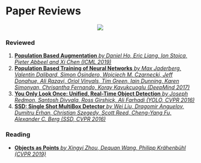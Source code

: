 # Paper Reviews
<p align="center">
    <img src="https://drive.google.com/uc?export=view&id=1DVP9gEqobs4AOGs8DJW8nKyID4oK914w" style="max-width:60%;"/>
</p>

### Reviewed

1. [**Population Based Augmentation** *by Daniel Ho, Eric Liang, Ion Stoica, Pieter Abbeel and Xi Chen (ICML 2019)*](https://www.slideshare.net/DADAJONJURAKUZIEV/population-based-augmentation-178203557)
2. [**Population Based Training of Neural Networks** *by Max Jaderberg, Valentin Dalibard, Simon Osindero, Wojciech M. Czarnecki, Jeff Donahue, Ali Razavi, Oriol Vinyals, Tim Green, Iain Dunning, Karen Simonyan, Chrisantha Fernando, Koray Kavukcuoglu (DeepMind 2017)*](https://www.slideshare.net/DADAJONJURAKUZIEV/population-based-training-of-neural-networks)
3. [**You Only Look Once: Unified, Real-Time Object Detection** *by Joseph Redmon, Santosh Divvala, Ross Girshick, Ali Farhadi (YOLO, CVPR 2016)*](https://www.slideshare.net/DADAJONJURAKUZIEV/you-only-look-once-unified-realtime-object-detection-180981599)
4. [**SSD: Single Shot MultiBox Detector** *by Wei Liu, Dragomir Anguelov, Dumitru Erhan, Christian Szegedy, Scott Reed, Cheng-Yang Fu, Alexander C. Berg (SSD, CVPR 2016)*](https://docs.google.com/presentation/d/1rtfeV_VmdGdZD5ObVVpPDPIODSDxKnFSU0bsN_rgZXc/pub?start=false&loop=false&delayms=3000&slide=id.g179f601b72_0_51)

### Reading

* [**Objects as Points** *by Xingyi Zhou, Dequan Wang, Philipp Krähenbühl (CVPR 2019)*](https://arxiv.org/abs/1904.07850)